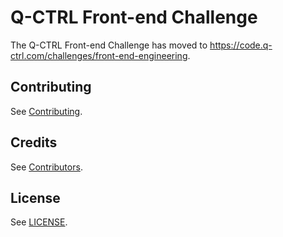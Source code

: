 # Q-CTRL Front-end Challenge

The Q-CTRL Front-end Challenge has moved to https://code.q-ctrl.com/challenges/front-end-engineering.

## Contributing

See [Contributing](https://code.q-ctrl.com/contributing).

## Credits

See [Contributors](https://github.com/qctrl/front-end-challenge/graphs/contributors).

## License

See [LICENSE](https://github.com/qctrl/front-end-challenge/blob/master/LICENSE).
